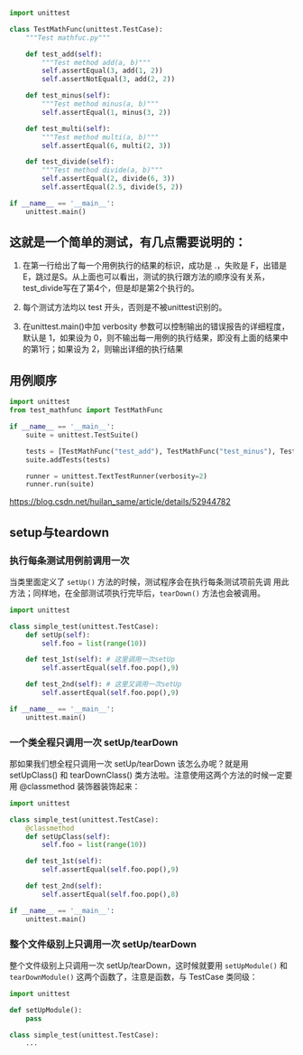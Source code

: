 

```python
import unittest

class TestMathFunc(unittest.TestCase):
    """Test mathfuc.py"""

    def test_add(self):
        """Test method add(a, b)"""
        self.assertEqual(3, add(1, 2))
        self.assertNotEqual(3, add(2, 2))

    def test_minus(self):
        """Test method minus(a, b)"""
        self.assertEqual(1, minus(3, 2))

    def test_multi(self):
        """Test method multi(a, b)"""
        self.assertEqual(6, multi(2, 3))

    def test_divide(self):
        """Test method divide(a, b)"""
        self.assertEqual(2, divide(6, 3))
        self.assertEqual(2.5, divide(5, 2))

if __name__ == '__main__':
    unittest.main()
```

## 这就是一个简单的测试，有几点需要说明的：

1. 在第一行给出了每一个用例执行的结果的标识，成功是 .，失败是 F，出错是 E，跳过是S。从上面也可以看出，测试的执行跟方法的顺序没有关系，test_divide写在了第4个，但是却是第2个执行的。

2. 每个测试方法均以 test 开头，否则是不被unittest识别的。

3. 在unittest.main()中加 verbosity 参数可以控制输出的错误报告的详细程度，默认是 1，如果设为 0，则不输出每一用例的执行结果，即没有上面的结果中的第1行；如果设为 2，则输出详细的执行结果

## 用例顺序
 
```python
import unittest
from test_mathfunc import TestMathFunc

if __name__ == '__main__':
    suite = unittest.TestSuite()

    tests = [TestMathFunc("test_add"), TestMathFunc("test_minus"), TestMathFunc("test_divide")]
    suite.addTests(tests)

    runner = unittest.TextTestRunner(verbosity=2)
    runner.run(suite)
```
https://blog.csdn.net/huilan_same/article/details/52944782

## setup与teardown

### 执行每条测试用例前调用一次

当类里面定义了 `setUp()` 方法的时候，测试程序会在执行每条测试项前先调
用此方法；同样地，在全部测试项执行完毕后，`tearDown()` 方法也会被调用。

```python
import unittest

class simple_test(unittest.TestCase):
    def setUp(self):
        self.foo = list(range(10))

    def test_1st(self): # 这里调用一次setUp
        self.assertEqual(self.foo.pop(),9)

    def test_2nd(self): # 这里又调用一次setUp
        self.assertEqual(self.foo.pop(),9)

if __name__ == '__main__':
    unittest.main()
```

### 一个类全程只调用一次 setUp/tearDown

那如果我们想全程只调用一次 setUp/tearDown 该怎么办呢？就是用 setUpClass() 和 tearDownClass() 类方法啦。注意使用这两个方法的时候一定要用 @classmethod 装饰器装饰起来：

```python
import unittest

class simple_test(unittest.TestCase):
    @classmethod
    def setUpClass(self):
        self.foo = list(range(10))

    def test_1st(self):
        self.assertEqual(self.foo.pop(),9)

    def test_2nd(self):
        self.assertEqual(self.foo.pop(),8)

if __name__ == '__main__':
    unittest.main()
```

### 整个文件级别上只调用一次 setUp/tearDown

整个文件级别上只调用一次 setUp/tearDown，这时候就要用 `setUpModule()` 和 `tearDownModule()` 这两个函数了，注意是函数，与 TestCase 类同级：

```python
import unittest

def setUpModule():
    pass

class simple_test(unittest.TestCase):
    ...
```